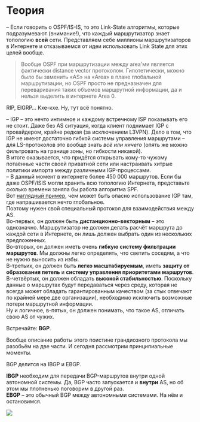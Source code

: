 # Теория

– Если говорить о OSPF/IS-IS, то это Link-State алгоритмы, которые подразумевают \(внимание!\), что каждый маршрутизатор знает топологию **всей** сети. Представляем себе миллионы маршрутизаторов в Интернете и отказываемся от идеи использовать Link State для этих целей вообще.

> Вообще OSPF при маршрутизации между area'ми является фактически distance vector протоколом. Гипотетически, можно было бы заменить «AS» на «Area» в плане глобальной маршрутизации, но OSPF просто не предназначен для переваривания таких объемов маршрутной информации, да и нельзя выделить в интернете Area 0.

RIP, EIGRP… Кхе-кхе. Ну, тут всё понятно.

– IGP – это нечто интимное и каждому встречному ISP показывать его не стоит. Даже без AS ситуация, когда клиент поднимает IGP с провайдером, крайне редкая \(за исключением L3VPN\). Дело в том, что IGP не имеют достаточно гибкой системы управления маршрутами – для LS-протоколов это вообще знать _всё или ничего_ \(опять же можно фильтровать на границе зоны, но гибкости никакой\).  
В итоге оказывается, что придётся открывать кому-то чужому потаённые части своей приватной сети или настраивать хитрые политики импорта между различными IGP-процессами.  
– В данный момент в интернете более 450 000 маршрутов. Если бы даже OSPF/ISIS могли хранить всю топологию Интернета, представьте сколько времени заняла бы работа алгоритма SPF.  
Вот [наглядный пример](http://habrahabr.ru/company/yandex/blog/126709/), чем может быть опасно использование IGP там, где напрашивается нечто глобальное.  
Поэтому нужен свой специальный протокол для взаимодействия между AS.  
Во-первых, он должен быть **дистанционно-векторным** – это однозначно. Маршрутизатор не должен делать расчёт маршрута до каждой сети в Интернете, он лишь должен выбрать один из нескольких предложенных.  
Во-вторых, он должен иметь очень **гибкую систему фильтрации маршрутов**. Мы должны легко определять, что светить соседям, а что не нужно выносить из избы.  
В-третьих, он должен быть **легко масштабируемым**, иметь **защиту от образования петель** и **систему управления приоритетами маршрутов**.  
В-четвёртых, он должен обладать **высокой стабильностью**. Поскольку данные о маршрутах будут передаваться через среду, которая не всегда может обладать гарантированным качеством \(за стык отвечают по крайней мере две организации\), необходимо исключить возможные потери маршрутной информации.  
Ну и логичное, в-пятых, он должен понимать, что такое AS, отличать свою AS от чужих.

Встречайте: **BGP**.

Вообще описание работы этого поистине грандиозного протокола мы разобьём на две части. И сегодня рассмотрим принципиальные моменты.

BGP делится на IBGP и EBGP.

**IBGP** необходим для передачи BGP-маршрутов внутри одной автономной системы. Да, BGP часто запускается и **внутри** AS, но об этом мы плотненько поговорим в другой раз.  
**EBGP** – это обычный BGP между автономными системами. На нём и остановимся.

![](https://dan4i4ek.info/src/0_b900b_a2e50ef8_L.png)


